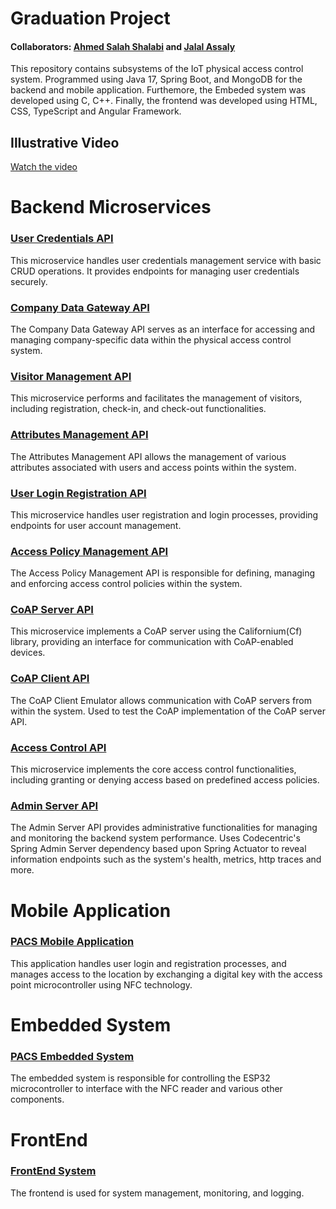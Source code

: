 # Graduation Project
#### Collaborators: [Ahmed Salah Shalabi](https://github.com/AhmedShalabi01) and [Jalal Assaly](https://github.com/Jalal-Assaly)
This repository contains subsystems of the IoT physical access control system. Programmed using Java 17, Spring Boot, and MongoDB for the backend and mobile application. Furthemore, the Embeded system was developed using C, C++. Finally, the frontend was developed using HTML, CSS, TypeScript and Angular Framework. 

## Illustrative Video
[Watch the video](https://drive.google.com/file/d/1fbGVf5QVrfla25-C9wlf16yCCj4XdmEq/view?usp=sharing)

# Backend Microservices

### [User Credentials API](https://github.com/Jalal-Assaly/user-credentials-api)
This microservice handles user credentials management service with basic CRUD operations. It provides endpoints for managing user credentials securely.

### [Company Data Gateway API](https://github.com/Jalal-Assaly/company-data-gateway-api)
The Company Data Gateway API serves as an interface for accessing and managing company-specific data within the physical access control system.

### [Visitor Management API](https://github.com/Jalal-Assaly/visitor-management-api)
This microservice performs and facilitates the management of visitors, including registration, check-in, and check-out functionalities.

### [Attributes Management API](https://github.com/AhmedShalabi01/attributes-management-api)
The Attributes Management API allows the management of various attributes associated with users and access points within the system.

### [User Login Registration API](https://github.com/AhmedShalabi01/user-login-registration-api)
This microservice handles user registration and login processes, providing endpoints for user account management.

### [Access Policy Management API](https://github.com/AhmedShalabi01/access-policy-management-api)
The Access Policy Management API is responsible for defining, managing and enforcing access control policies within the system.

### [CoAP Server API](https://github.com/Jalal-Assaly/coap-server-api)
This microservice implements a CoAP server using the Californium(Cf) library, providing an interface for communication with CoAP-enabled devices.

### [CoAP Client API](https://github.com/Jalal-Assaly/coap-client-emulator)
The CoAP Client Emulator allows communication with CoAP servers from within the system. Used to test the CoAP implementation of the CoAP server API.

### [Access Control API](https://github.com/Jalal-Assaly/access-control-api)
This microservice implements the core access control functionalities, including granting or denying access based on predefined access policies.

### [Admin Server API](https://github.com/Jalal-Assaly/admin-server-api)
The Admin Server API provides administrative functionalities for managing and monitoring the backend system performance. Uses Codecentric's Spring Admin Server dependency based upon Spring Actuator to reveal information endpoints such as the system's health, metrics, http traces and more.



# Mobile Application
### [PACS Mobile Application](https://github.com/AhmedShalabi01/pacs-mobile-application)
This application handles user login and registration processes, and manages access to the location by exchanging a digital key with the access point microcontroller using NFC technology.



# Embedded System
### [PACS Embedded System](https://github.com/Jalal-Assaly/pacs-embedded-client)
The embedded system is responsible for controlling the ESP32 microcontroller to interface with the NFC reader and various other components.



# FrontEnd 
### [FrontEnd System](https://github.com/Jalal-Assaly/pacs-ui.git)
The frontend is used for system management, monitoring, and logging.
